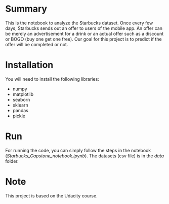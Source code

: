 # Summary
This is the notebook to analyze the Starbucks dataset. Once every few days, Starbucks sends out an offer to users of the mobile app. An offer can be merely an advertisement for a drink or an actual offer such as a discount or BOGO (buy one get one free). Our goal for this project is to predict if the offer will be completed or not.

# Installation
You will need to install the following libraries:
- numpy
- matplotlib
- seaborn
- sklearn
- pandas
- pickle

# Run
For running the code, you can simply follow the steps in the notebook (_Starbucks_Capstone_notebook.ipynb_). 
The datasets (csv file) is in the _data_ folder.


# Note
This project is based on the Udacity course.

